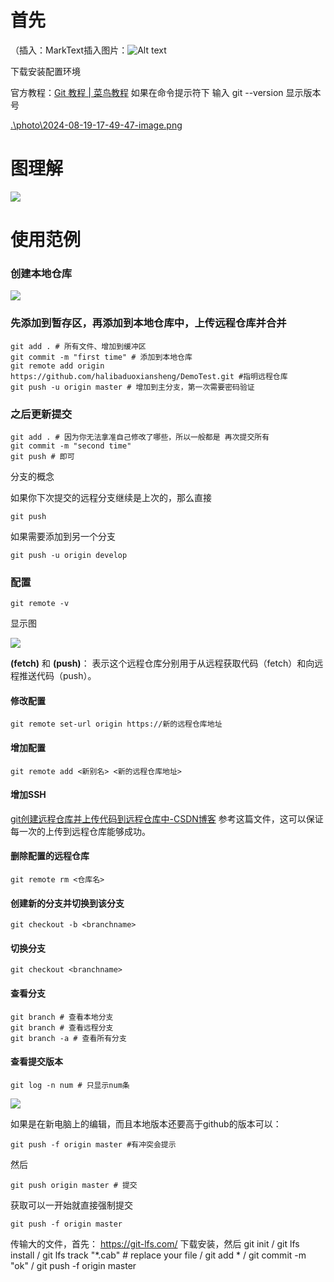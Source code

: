 # 首先

（插入：MarkText插入图片：![Alt text](F:\MarkTextProject\photo\2024-08-23-17-47-10-image.png)

下载安装配置环境

官方教程：[Git 教程 | 菜鸟教程](https://www.runoob.com/git/git-tutorial.html)
如果在命令提示符下 输入  git --version 显示版本号

[.\photo\2024-08-19-17-49-47-image.png]()

# 图理解

![](C:\Users\dell\AppData\Roaming\marktext\images\2024-08-12-19-11-52-image.png)

# 使用范例

### 创建本地仓库

![](F:\MarktextPhoto\2024-08-12-19-39-31-image.png)

### 先添加到暂存区，再添加到本地仓库中，上传远程仓库并合并

```
git add . # 所有文件、增加到缓冲区
git commit -m "first time" # 添加到本地仓库
git remote add origin https://github.com/halibaduoxiansheng/DemoTest.git #指明远程仓库
git push -u origin master # 增加到主分支，第一次需要密码验证
```

### 之后更新提交

```
git add . # 因为你无法拿准自己修改了哪些，所以一般都是 再次提交所有 
git commit -m "second time"
git push # 即可
```

分支的概念

如果你下次提交的远程分支继续是上次的，那么直接

```
git push
```

如果需要添加到另一个分支

```
git push -u origin develop
```

### 配置

```
git remote -v
```

显示图

![](F:\MarktextPhoto\2024-08-12-20-22-59-image.png)

**(fetch)** 和 **(push)**： 表示这个远程仓库分别用于从远程获取代码（fetch）和向远程推送代码（push）。

#### 修改配置

```
git remote set-url origin https://新的远程仓库地址
```

#### 增加配置

```
git remote add <新别名> <新的远程仓库地址>
```

#### 增加SSH

[git创建远程仓库并上传代码到远程仓库中-CSDN博客](https://blog.csdn.net/liuweixiao520/article/details/78971221)
参考这篇文件，这可以保证每一次的上传到远程仓库能够成功。

#### 删除配置的远程仓库

```
git remote rm <仓库名>
```

#### 创建新的分支并切换到该分支

```
git checkout -b <branchname>
```

#### 切换分支

```
git checkout <branchname>
```

#### 查看分支

```
git branch # 查看本地分支
git branch # 查看远程分支
git branch -a # 查看所有分支
```

#### 查看提交版本

```
git log -n num # 只显示num条
```

![](F:\MarktextPhoto\2024-08-14-11-56-10-image.png)

如果是在新电脑上的编辑，而且本地版本还要高于github的版本可以：
```
git push -f origin master #有冲突会提示
```
然后
```
git push origin master # 提交
```
获取可以一开始就直接强制提交
```
git push -f origin master
```
传输大的文件，首先：
https://git-lfs.com/
下载安装，然后
git init / git lfs install / git lfs track "*.cab" # replace your file / git add * / git commit -m "ok" / git push -f origin master
